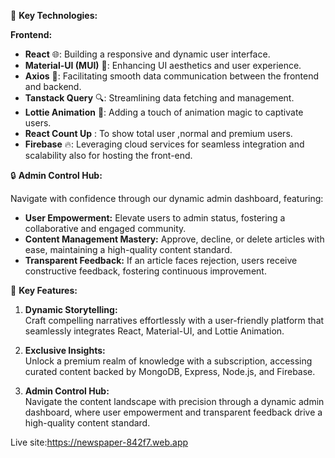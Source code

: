 💎 **Key Technologies:**

**Frontend:**
- **React** 🌐: Building a responsive and dynamic user interface.
- **Material-UI (MUI)** 🎨: Enhancing UI aesthetics and user experience.
- **Axios** 🚀: Facilitating smooth data communication between the frontend and backend.
- **Tanstack Query** 🔍: Streamlining data fetching and management.
- **Lottie Animation** 🎉: Adding a touch of animation magic to captivate users.
- **React Count Up** : To show total user ,normal and premium users.
- **Firebase** 🔥: Leveraging cloud services for seamless integration and scalability also for hosting the front-end.
  


🔒 **Admin Control Hub:**

Navigate with confidence through our dynamic admin dashboard, featuring:

- **User Empowerment:** Elevate users to admin status, fostering a collaborative and engaged community.
- **Content Management Mastery:** Approve, decline, or delete articles with ease, maintaining a high-quality content standard.
- **Transparent Feedback:** If an article faces rejection, users receive constructive feedback, fostering continuous improvement.

💎 **Key Features:**

1. **Dynamic Storytelling:**  
   Craft compelling narratives effortlessly with a user-friendly platform that seamlessly integrates React, Material-UI, and Lottie Animation.

2. **Exclusive Insights:**  
   Unlock a premium realm of knowledge with a subscription, accessing curated content backed by MongoDB, Express, Node.js, and Firebase.

3. **Admin Control Hub:**  
   Navigate the content landscape with precision through a dynamic admin dashboard, where user empowerment and transparent feedback drive a high-quality content standard.


Live site:https://newspaper-842f7.web.app
